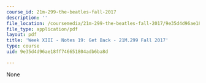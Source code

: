 ```yaml
---
course_id: 21m-299-the-beatles-fall-2017
description: ''
file_location: /coursemedia/21m-299-the-beatles-fall-2017/9e35d4d96ae18ff746651804adb6ba8d_MIT21M_299F17_Notes19.pdf
file_type: application/pdf
layout: pdf
title: 'Week XIII - Notes 19: Get Back - 21M.299 Fall 2017'
type: course
uid: 9e35d4d96ae18ff746651804adb6ba8d

---
```

None